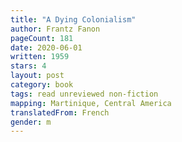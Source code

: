 ```yaml
---
title: "A Dying Colonialism"
author: Frantz Fanon
pageCount: 181
date: 2020-06-01
written: 1959
stars: 4
layout: post
category: book
tags: read unreviewed non-fiction
mapping: Martinique, Central America
translatedFrom: French
gender: m
---
```

